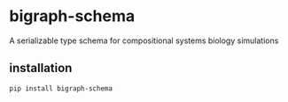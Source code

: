 # bigraph-schema

A serializable type schema for compositional systems biology simulations

## installation

```console
pip install bigraph-schema
```
